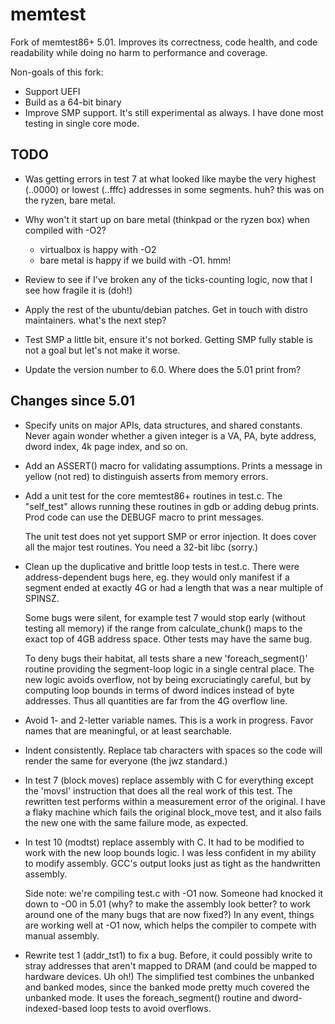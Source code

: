 # memtest

Fork of memtest86+ 5.01. Improves its correctness, code health, and code
readability while doing no harm to performance and coverage.

Non-goals of this fork:
 - Support UEFI
 - Build as a 64-bit binary
 - Improve SMP support. It's still experimental as always. I have done most
   testing in single core mode.

## TODO

 - Was getting errors in test 7 at what looked like maybe
   the very highest (..0000) or lowest (..fffc) addresses in
   some segments. huh? this was on the ryzen, bare metal.

 - Why won't it start up on bare metal (thinkpad
   or the ryzen box) when compiled with -O2?
   * virtualbox is happy with -O2
   * bare metal is happy if we build with -O1. hmm!

 - Review to see if I've broken any of the ticks-counting logic,
   now that I see how fragile it is (doh!)

 - Apply the rest of the ubuntu/debian patches.
   Get in touch with distro maintainers. what's the next step?

 - Test SMP a little bit, ensure it's not borked. Getting SMP fully
   stable is not a goal but let's not make it worse.

 - Update the version number to 6.0. Where does the 5.01 print from?

## Changes since 5.01

 - Specify units on major APIs, data structures, and shared constants.
   Never again wonder whether a given integer is a VA, PA, byte address,
   dword index, 4k page index, and so on.

 - Add an ASSERT() macro for validating assumptions. Prints a message
   in yellow (not red) to distinguish asserts from memory errors.

 - Add a unit test for the core memtest86+ routines in test.c. The
   "self_test" allows running these routines in gdb or adding debug
   prints. Prod code can use the DEBUGF macro to print messages.

   The unit test does not yet support SMP or error injection. It does
   cover all the major test routines. You need a 32-bit libc (sorry.)

 - Clean up the duplicative and brittle loop tests in test.c. There were
   address-dependent bugs here, eg. they would only manifest if a segment
   ended at exactly 4G or had a length that was a near multiple of SPINSZ.

   Some bugs were silent, for example test 7 would stop early (without
   testing all memory) if the range from calculate_chunk() maps to the
   exact top of 4GB address space. Other tests may have the same bug.

   To deny bugs their habitat, all tests share a new 'foreach_segment()'
   routine providing the segment-loop logic in a single central place.
   The new logic avoids overflow, not by being excruciatingly careful,
   but by computing loop bounds in terms of dword indices instead of
   byte addresses. Thus all quantities are far from the 4G overflow line.

 - Avoid 1- and 2-letter variable names. This is a work in progress.
   Favor names that are meaningful, or at least searchable.

 - Indent consistently. Replace tab characters with spaces so the code will
   render the same for everyone (the jwz standard.)

 - In test 7 (block moves) replace assembly with C for everything except
   the 'movsl' instruction that does all the real work of this test.
   The rewritten test performs within a measurement error of the original.
   I have a flaky machine which fails the original block_move test, and it
   also fails the new one with the same failure mode, as expected.

 - In test 10 (modtst) replace assembly with C. It had to be modified to
   work with the new loop bounds logic. I was less confident in my ability
   to modify assembly. GCC's output looks just as tight as the handwritten
   assembly.

   Side note: we're compiling test.c with -O1 now. Someone had knocked it
   down to -O0 in 5.01 (why? to make the assembly look better? to
   work around one of the many bugs that are now fixed?) In any event,
   things are working well at -O1 now, which helps the compiler to
   compete with manual assembly.

 - Rewrite test 1 (addr_tst1) to fix a bug. Before, it could possibly
   write to stray addresses that aren't mapped to DRAM (and could be
   mapped to hardware devices. Uh oh!) The simplified test combines
   the unbanked and banked modes, since the banked mode pretty much
   covered the unbanked mode. It uses the foreach_segment() routine
   and dword-indexed-based loop tests to avoid overflows.
